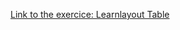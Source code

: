 [Link to the exercice:  Learnlayout Table](https://jimmy-wynendaele.github.io/learnlayout-table/Learnlayout-table.html)

